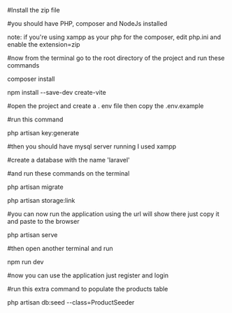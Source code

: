 
#Install the zip file

#you should have PHP, composer and NodeJs installed

note: if you're using xampp as your php for the composer, edit php.ini and enable the extension=zip

#now from the terminal go to the root directory of the project and run these commands

composer install

npm install --save-dev create-vite

#open the project and create a . env file then copy the .env.example

#run this command

php artisan key:generate

#then you should have mysql server running I used xampp

#create a database with the name 'laravel'

#and run these commands on the terminal

php artisan migrate

php artisan storage:link


#you can now run the application using the url will show there just copy it and paste to the browser

php artisan serve

#then open another terminal and run

npm run dev

#now you can use the application just register and login


#run this extra command to populate the products table 

php artisan db:seed --class=ProductSeeder
